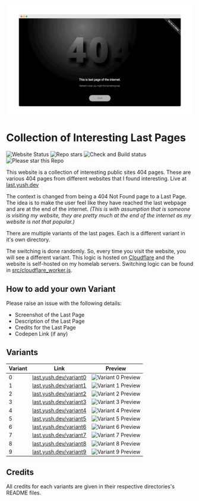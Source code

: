 [![Hero Slider](https://raw.githubusercontent.com/aayusharyan/last-page-collection/main/og.gif)](https://last.yush.dev)

# Collection of Interesting Last Pages

![Website Status](https://img.shields.io/website?url=https%3A%2F%2Flast.yush.dev&up_message=Up%20and%20Running&label=Website%20Status)
![Repo stars](https://img.shields.io/github/stars/aayusharyan/last-page-collection?style=flat&label=Repo%20Stars)
![Check and Build status](https://img.shields.io/github/checks-status/aayusharyan/last-page-collection/main?label=Checks%20and%20Build%20Status)
![Please star this Repo](https://img.shields.io/badge/Please%20Star%20this%20repo%20%E2%AD%90%20-8A2BE2)

This website is a collection of interesting public sites 404 pages. These are various 404 pages from different websites that I found interesting.
Live at [last.yush.dev](https://last.yush.dev)

The context is changed from being a 404 Not Found page to a Last Page. The idea is to make the user feel like they have reached the last webpage and are at the end of the internet.
_(This is with assumption that is someone is visiting my website, they are pretty much at the end of the internet as my website is not that popular.)_

There are multiple variants of the last pages. Each is a different variant in it's own directory.

The switching is done randomly. So, every time you visit the website, you will see a different variant.
This logic is hosted on [Cloudflare](https://www.cloudflare.com) and the website is self-hosted on my homelab servers.
Switching logic can be found in [src/cloudflare_worker.js](/aayusharyan/last-page-collection/blob/main/src/cloudflare_worker.js).

## How to add your own Variant

Please raise an issue with the following details:

- Screenshot of the Last Page
- Description of the Last Page
- Credits for the Last Page
- Codepen Link (if any)

## Variants

| Variant | Link                                                     | Preview                                                            |
| ------- | -------------------------------------------------------- | ------------------------------------------------------------------ |
| 0       | [last.yush.dev/variant0](https://last.yush.dev/variant0) | ![Variant 0 Preview](https://last.yush.dev/variant0/assets/og.png) |
| 1       | [last.yush.dev/variant1](https://last.yush.dev/variant1) | ![Variant 1 Preview](https://last.yush.dev/variant1/assets/og.png) |
| 2       | [last.yush.dev/variant2](https://last.yush.dev/variant2) | ![Variant 2 Preview](https://last.yush.dev/variant2/assets/og.png) |
| 3       | [last.yush.dev/variant3](https://last.yush.dev/variant3) | ![Variant 3 Preview](https://last.yush.dev/variant3/assets/og.png) |
| 4       | [last.yush.dev/variant4](https://last.yush.dev/variant4) | ![Variant 4 Preview](https://last.yush.dev/variant4/assets/og.png) |
| 5       | [last.yush.dev/variant5](https://last.yush.dev/variant5) | ![Variant 5 Preview](https://last.yush.dev/variant5/assets/og.png) |
| 6       | [last.yush.dev/variant6](https://last.yush.dev/variant6) | ![Variant 6 Preview](https://last.yush.dev/variant6/assets/og.png) |
| 7       | [last.yush.dev/variant7](https://last.yush.dev/variant7) | ![Variant 7 Preview](https://last.yush.dev/variant7/assets/og.png) |
| 8       | [last.yush.dev/variant8](https://last.yush.dev/variant8) | ![Variant 8 Preview](https://last.yush.dev/variant8/assets/og.png) |
| 9       | [last.yush.dev/variant9](https://last.yush.dev/variant9) | ![Variant 9 Preview](https://last.yush.dev/variant9/assets/og.png) |

## Credits

All credits for each variants are given in their respective directories's README files.
